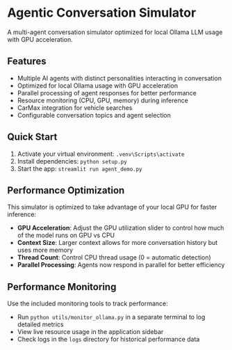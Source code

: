 # Agentic Conversation Simulator

A multi-agent conversation simulator optimized for local Ollama LLM usage with GPU acceleration.

## Features

- Multiple AI agents with distinct personalities interacting in conversation
- Optimized for local Ollama usage with GPU acceleration
- Parallel processing of agent responses for better performance
- Resource monitoring (CPU, GPU, memory) during inference
- CarMax integration for vehicle searches
- Configurable conversation topics and agent selection

## Quick Start

1. Activate your virtual environment: `.venv\Scripts\activate`
2. Install dependencies: `python setup.py`
3. Start the app: `streamlit run agent_demo.py`

## Performance Optimization

This simulator is optimized to take advantage of your local GPU for faster inference:

- **GPU Acceleration**: Adjust the GPU utilization slider to control how much of the model runs on GPU vs CPU
- **Context Size**: Larger context allows for more conversation history but uses more memory
- **Thread Count**: Control CPU thread usage (0 = automatic detection)
- **Parallel Processing**: Agents now respond in parallel for better efficiency

## Performance Monitoring

Use the included monitoring tools to track performance:
- Run `python utils/monitor_ollama.py` in a separate terminal to log detailed metrics
- View live resource usage in the application sidebar
- Check logs in the `logs` directory for historical performance data